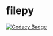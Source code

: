 # filepy

[![Codacy Badge](https://api.codacy.com/project/badge/Grade/9d76472fda35475bb517db86983d4482)](https://www.codacy.com/manual/jeremy-hicks/filepy?utm_source=github.com&amp;utm_medium=referral&amp;utm_content=jeremy-hicks/filepy&amp;utm_campaign=Badge_Grade)
